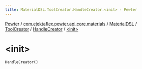 ```yaml
---
title: MaterialDSL.ToolCreator.HandleCreator.<init> - Pewter
---
```


[Pewter](../../../../index.html) / [com.ejektaflex.pewter.api.core.materials](../../../index.html) / [MaterialDSL](../../index.html) / [ToolCreator](../index.html) / [HandleCreator](index.html) / [&lt;init&gt;](./-init-.html)

# &lt;init&gt;

`HandleCreator()`
